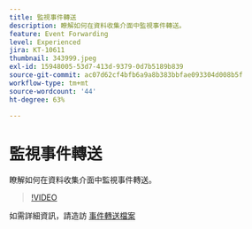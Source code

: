 ```yaml
---
title: 監視事件轉送
description: 瞭解如何在資料收集介面中監視事件轉送。
feature: Event Forwarding
level: Experienced
jira: KT-10611
thumbnail: 343999.jpeg
exl-id: 15948005-53d7-413d-9379-0d7b5189b839
source-git-commit: ac07d62cf4bfb6a9a8b383bbfae093304d008b5f
workflow-type: tm+mt
source-wordcount: '44'
ht-degree: 63%

---
```


# 監視事件轉送

瞭解如何在資料收集介面中監視事件轉送。

>[!VIDEO](https://video.tv.adobe.com/v/343999?quality=12&learn=on)

如需詳細資訊，請造訪 [事件轉送檔案](https://experienceleague.adobe.com/docs/experience-platform/tags/event-forwarding/overview.html)
